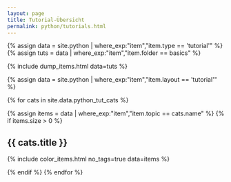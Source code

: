 ```yaml
---
layout: page
title: Tutorial-Übersicht
permalink: python/tutorials.html
---
```



{% assign data = site.python | where_exp:"item","item.type == 'tutorial'" %}
{% assign tuts = data | where_exp:"item","item.folder == basics" %}

{% include dump_items.html data=tuts %}



{% assign data = site.python | where_exp:"item","item.layout == 'tutorial'" %}

{% for cats in site.data.python_tut_cats %}

{% assign items = data | where_exp:"item","item.topic == cats.name" %}
{% if items.size > 0 %}
## {{ cats.title }}

{% include color_items.html no_tags=true data=items %}

{% endif %}
{% endfor %}
